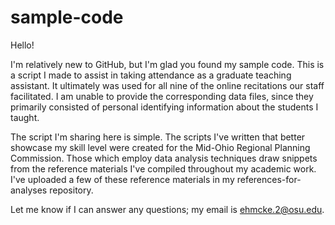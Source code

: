 # sample-code

Hello!

I'm relatively new to GitHub, but I'm glad you found my sample code. This is a script I made to assist in taking attendance as a graduate teaching assistant. It ultimately was used for all nine of the online recitations our staff facilitated. I am unable to provide the corresponding data files, since they primarily consisted of personal identifying information about the students I taught.

The script I'm sharing here is simple. The scripts I've written that better showcase my skill level were created for the Mid-Ohio Regional Planning Commission. Those which employ data analysis techniques draw snippets from the reference materials I've compiled throughout my academic work. I've uploaded a few of these reference materials in my references-for-analyses repository.

Let me know if I can answer any questions; my email is ehmcke.2@osu.edu.
